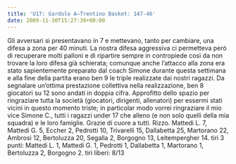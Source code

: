 ```yaml
---
title: 'U17: Gardolo A–Trentino Basket: 147-46'
date: 2009-11-30T15:27:39+00:00
---
```

Gli avversari si presentavano in 7 e mettevano, tanto per cambiare, una difesa a zona per 40 minuti. La nostra difesa aggressiva ci permetteva però di recuperare molti palloni e di ripartire sempre in contropiede così da non trovare la loro difesa già schierata; comunque anche l’attacco alla zona era stato sapientemente preparato dal coach Simone durante questa settimana e alla fine della partita erano ben 9 le triple realizzate dai nostri ragazzi. Da segnalare un’ottima prestazione collettiva nella realizzazione, ben 8 giocatori su 12 sono andati in doppia cifra. Approfitto dello spazio per ringraziare tutta la società (giocatori, dirigenti, allenatori) per essermi stati vicini in questo momento triste; in particolar modo vorrei ringraziare il mio vice Simone C., tutti i ragazzi under 17 che alleno (e non solo quelli della mia squadra) e le loro famiglie. Grazie di cuore a tutti. Rizzo. Mattedi L. 7, Mattedi G. 5, Eccher 2, Pedrotti 10, Trivarelli 15, Dallabetta 25, Martorano 22, Ambrosi 12, Bertoluzza 20, Segalla 2, Borgogno 13, Leitempergher 14. tiri 3 punti: Mattedi L. 1, Mattedi G. 1, Pedrotti 1, Dallabetta 1, Martorano 1, Bertoluzza 2, Borgogno 2. tiri liberi: 8/13